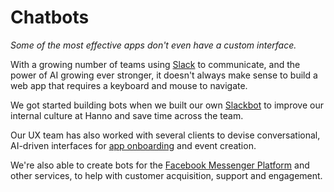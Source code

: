 # Chatbots

_Some of the most effective apps don't even have a custom interface._

With a growing number of teams using [Slack](https://slack.com/) to communicate, and the power of AI growing ever stronger, it doesn't always make sense to build a web app that requires a keyboard and mouse to navigate.

We got started building bots when we built our own [Slackbot](http://oskar.hanno.co/) to improve our internal culture at Hanno and save time across the team.

Our UX team has also worked with several clients to devise conversational, AI-driven interfaces for [app onboarding](https://hanno.co/work/ava/) and event creation.

We're also able to create bots for the [Facebook Messenger Platform](https://messenger.fb.com/) and other services, to help with customer acquisition, support and engagement.
